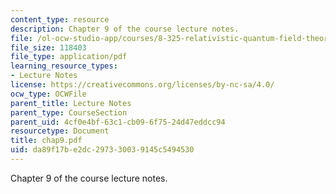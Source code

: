 ```yaml
---
content_type: resource
description: Chapter 9 of the course lecture notes.
file: /ol-ocw-studio-app/courses/8-325-relativistic-quantum-field-theory-iii-spring-2003/da89f17be2dc297330039145c5494530_chap9.pdf
file_size: 118403
file_type: application/pdf
learning_resource_types:
- Lecture Notes
license: https://creativecommons.org/licenses/by-nc-sa/4.0/
ocw_type: OCWFile
parent_title: Lecture Notes
parent_type: CourseSection
parent_uid: 4cf0e4bf-63c1-cb09-6f75-24d47eddcc94
resourcetype: Document
title: chap9.pdf
uid: da89f17b-e2dc-2973-3003-9145c5494530
---
```

Chapter 9 of the course lecture notes.